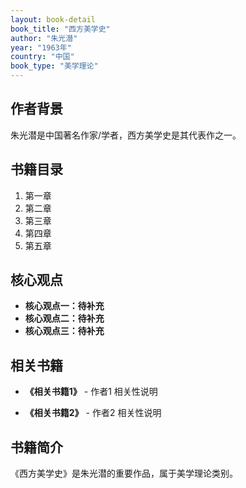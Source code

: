 ```yaml
---
layout: book-detail
book_title: "西方美学史"
author: "朱光潜"
year: "1963年"
country: "中国"
book_type: "美学理论"
---
```


## 作者背景

朱光潜是中国著名作家/学者，西方美学史是其代表作之一。

## 书籍目录

1. 第一章
2. 第二章
3. 第三章
4. 第四章
5. 第五章

## 核心观点

- **核心观点一：待补充**
- **核心观点二：待补充**
- **核心观点三：待补充**

## 相关书籍

- **《相关书籍1》** - 作者1
  相关性说明

- **《相关书籍2》** - 作者2
  相关性说明


## 书籍简介

《西方美学史》是朱光潜的重要作品，属于美学理论类别。
